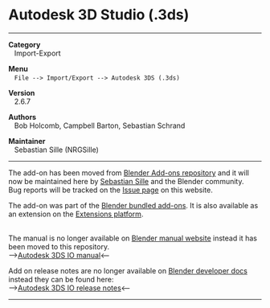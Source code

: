 # Autodesk 3D Studio (.3ds)


---  


**Category**  
&nbsp;&nbsp; Import-Export  

**Menu**  
&nbsp;&nbsp; `File --> Import/Export --> Autodesk 3DS (.3ds)`  

**Version**  
&nbsp;&nbsp; 2.6.7  

**Authors**  
&nbsp;&nbsp; Bob Holcomb, Campbell Barton, Sebastian Schrand  

**Maintainer**  
&nbsp;&nbsp; Sebastian Sille (NRGSille)  

---  

The add-on has been moved from [Blender Add-ons repository](https://projects.blender.org/blender/blender-addons) and it will now be maintained here by [Sebastian Sille](https://projects.blender.org/NRGSille) and the Blender community.  
Bug reports will be tracked on the [Issue page](https://projects.blender.org/extensions/io_scene_3ds/issues) on this website. 
<br>

The add-on was part of the [Blender bundled add-ons](https://docs.blender.org/manual/en/4.1/addons). 
It is also available as an extension on the [Extensions platform](https://extensions.blender.org/add-ons/autodesk-3ds-format).  
<br>

The manual is no longer available on [Blender manual website](https://docs.blender.org/manual/en/dev/addons/import_export) instead it has been moved to this repository.  
-->[Autodesk 3DS IO manual](https://projects.blender.org/extensions/io_scene_3ds/wiki)<--  

Add on release notes are no longer available on [Blender developer docs](https://developer.blender.org/docs/release_notes) instead they can be found here:  
-->[Autodesk 3DS IO release notes](https://projects.blender.org/extensions/io_scene_3ds/src/branch/main/release_notes.md)<--


---
